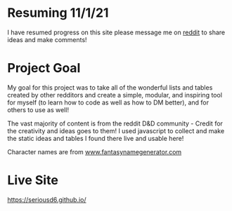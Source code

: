 # Resuming 11/1/21
I have resumed progress on this site please message me on [reddit](https://www.reddit.com/user/seriousd6/) to share ideas and make comments!

# Project Goal
My goal for this project was to take all of the wonderful lists and tables created by other redditors and create a simple, modular, and inspiring tool for myself (to learn how to code as well as how to DM better), and for others to use as well!

The vast majority of content is from the reddit D&D community - Credit for the creativity and ideas goes to them! I used javascript to collect and make the static ideas and tables I found there live and usable here! 

Character names are from www.fantasynamegenerator.com

# Live Site
https://seriousd6.github.io/

